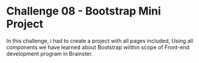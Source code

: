 # Challenge 08 - Bootstrap Mini Project

In this challenge, i had to create a project with all pages included, Using all components we have learned about Bootstrap wiithin scope of Front-end development program in Brainster.